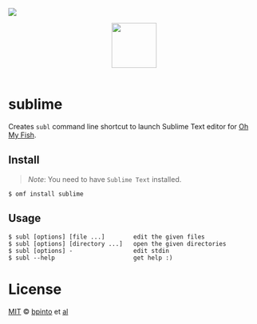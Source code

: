 ![](https://img.shields.io/badge/license-MIT-007EC7.svg?style=flat-square)

<div align="center"> <a href="http://github.com/fish-shell/oh-my-fish"> <img width=90px  src="https://cloud.githubusercontent.com/assets/8317250/8510172/f006f0a4-230f-11e5-98b6-5c2e3c87088f.png"> </a></div><br>

sublime
=======

Creates `subl` command line shortcut to launch Sublime Text editor for [Oh My Fish](https://www.github.com/fish-shell/oh-my-fish).

Install
-------

> *Note*: You need to have `Sublime Text` installed.

```fish
$ omf install sublime
```

Usage
-----

```fish
$ subl [options] [file ...]        edit the given files
$ subl [options] [directory ...]   open the given directories
$ subl [options] -                 edit stdin
$ subl --help                      get help :)
```

License
=======

[MIT](http://opensource.org/licenses/MIT) © [bpinto](http://github.com/bpinto) et [al](https://github.com/bpinto/plugin-sublime/graphs/contributors)
